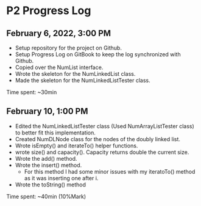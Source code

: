 # P2 Progress Log

## February 6, 2022, 3:00 PM

* Setup repository for the project on Github.&#x20;
* Setup Progress Log on GitBook to keep the log synchronized with Github.&#x20;
* Copied over the NumList interface.
* Wrote the skeleton for the NumLinkedList class.&#x20;
* Made the skeleton for the NumLinkedListTester class.

Time spent: \~30min

## February 10, 1:00 PM

* Edited the NumLinkedListTester class (Used NumArrayListTester class) to better fit this implementation.
* Created NumDLNode class for the nodes of the doubly linked list.
* Wrote isEmpty() and iterateTo() helper functions.&#x20;
* wrote size() and capacity(). Capacity returns double the current size.
* Wrote the add() method.&#x20;
* Wrote the insert() method.&#x20;
  * For this method I had some minor issues with my iteratoTo() method as it was inserting one after i.
* &#x20;Wrote the toString() method

Time spent: \~40min (10%Mark)
